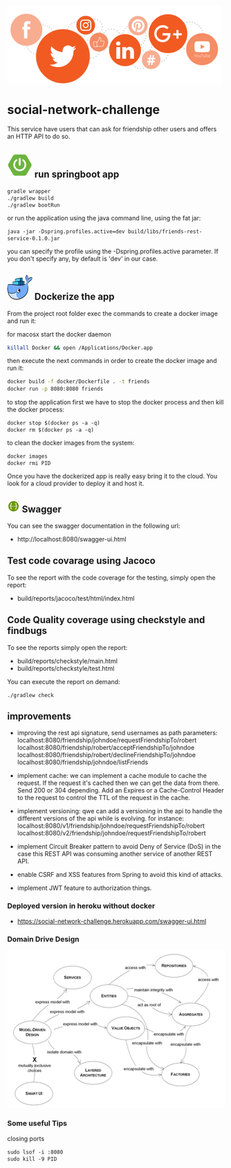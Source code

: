 ![social-networks](./_media/social-networks.png)

# social-network-challenge

This service have users that can ask for friendship other users and offers an HTTP API to do so.

## ![springboot](./_media/icons/springboot.png) run springboot app
```
gradle wrapper
./gradlew build
./gradlew bootRun
```

or run the application using the java command line, using the fat jar:
```
java -jar -Dspring.profiles.active=dev build/libs/friends-rest-service-0.1.0.jar
```
you can specify the profile using the -Dspring.profiles.active parameter. If you don't specify any, by default is 'dev' in our case.


## ![swagger](./_media/icons/docker.png) Dockerize the app
From the project root folder exec the commands to create a docker image and run it:

for macosx start the docker daemon
```bash
killall Docker && open /Applications/Docker.app
```

then execute the next commands in order to create the docker image and run it:
```bash
docker build -f docker/Dockerfile . -t friends
docker run -p 8080:8080 friends
```

to stop the application first we have to stop the docker process and then kill the docker process:
```
docker stop $(docker ps -a -q)
docker rm $(docker ps -a -q)
```

to clean the docker images from the system:
```
docker images
docker rmi PID
``` 

Once you have the dockerized app is really easy bring it to the cloud. You look for a cloud provider to deploy it and host it.


## ![swagger](./_media/icons/swagger.png) Swagger
You can see the swagger documentation in the following url:
- http://localhost:8080/swagger-ui.html

## Test code covarage using Jacoco
To see the report with the code coverage for the testing, simply open the report: 
- build/reports/jacoco/test/html/index.html

## Code Quality coverage using checkstyle and findbugs
To see the reports simply open the report: 
- build/reports/checkstyle/main.html
- build/reports/checkstyle/test.html

You can execute the report on demand:
```
./gradlew check
```

## improvements

* improving the rest api signature, send usernames as path parameters:
localhost:8080/friendship/johndoe/requestFriendshipTo/robert
localhost:8080/friendship/robert/acceptFriendshipTo/johndoe
localhost:8080/friendship/robert/declineFriendshipTo/johndoe
localhost:8080/friendship/johndoe/listFriends

* implement cache: we can implement a cache module to cache the request. 
If the request it's cached then we can get the data from there. Send 200 or 304 depending.
Add an Expires or a Cache-Control Header to the request to control the TTL of the request in the cache. 

 
* implement versioning: qwe can add a versioning in the api to handle the different versions of the api while is evolving.
for instance:
localhost:8080/v1/friendship/johndoe/requestFriendshipTo/robert
localhost:8080/v2/friendship/johndoe/requestFriendshipTo/robert

* implement Circuit Breaker pattern to avoid Deny of Service (DoS) in the case this REST API was consuming another service of another REST API.
* enable CSRF and XSS features from Spring to avoid this kind of attacks.
* implement JWT feature to authorization things.


### Deployed version in heroku without docker
* https://social-network-challenge.herokuapp.com/swagger-ui.html


### Domain Drive Design
![ddd-building-blocks](./_media/ddd-building-blocks.png)


### Some useful Tips

closing ports
```
sudo lsof -i :8080
sudo kill -9 PID
```